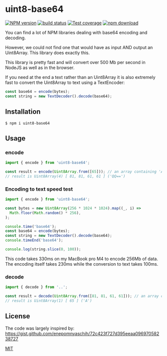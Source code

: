 # uint8-base64

[![NPM version][npm-image]][npm-url]
[![build status][ci-image]][ci-url]
[![Test coverage][codecov-image]][codecov-url]
[![npm download][download-image]][download-url]

You can find a lot of NPM libraries dealing with base64 encoding and decoding.

However, we could not find one that would have as input AND output an Uint8Array. This library does exactly this.

This library is pretty fast and will convert over 500 Mb per second in NodeJS as well as in the browser.

If you need at the end a text rather than an Uint8Array it is also extremely fast to convert the Uint8Array to text using a TextEncoder:

```js
const base64 = encode(bytes);
const string = new TextDecoder().decode(base64);
```

## Installation

`$ npm i uint8-base64`

## Usage

### encode

```js
import { encode } from 'uint8-base64';

const result = encode(Uint8Array.from([65])); // an array containing 'A'
// result is Uint8Array(4) [ 81, 81, 61, 61 ] ('QQ==')
```

### Encoding to text speed test

```js
import { encode } from 'uint8-base64';

const bytes = new Uint8Array(256 * 1024 * 1024).map((_, i) =>
  Math.floor(Math.random() * 256),
);

console.time('base64');
const base64 = encode(bytes);
const string = new TextDecoder().decode(base64);
console.timeEnd('base64');

console.log(string.slice(0, 100));
```

This code takes 330ms on my MacBook pro M4 to encode 256Mb of data. The encoding itself takes 230ms while the conversion to text takes 100ms.

### decode

```js
import { decode } from '..';

const result = decode(Uint8Array.from([81, 81, 61, 61])); // an array containing 'QQ=='
// result is Uint8Array(1) [ 65 ] ('A')
```

## License

The code was largely inspired by: https://gist.github.com/enepomnyaschih/72c423f727d395eeaa09697058238727

[MIT](./LICENSE)

[npm-image]: https://img.shields.io/npm/v/uint8-base64.svg
[npm-url]: https://www.npmjs.com/package/uint8-base64
[ci-image]: https://github.com/cheminfo/uint8-base64/workflows/Node.js%20CI/badge.svg?branch=main
[ci-url]: https://github.com/cheminfo/uint8-base64/actions?query=workflow%3A%22Node.js+CI%22
[codecov-image]: https://img.shields.io/codecov/c/github/cheminfo/uint8-base64.svg
[codecov-url]: https://codecov.io/gh/cheminfo/uint8-base64
[download-image]: https://img.shields.io/npm/dm/uint8-base64.svg
[download-url]: https://www.npmjs.com/package/uint8-base64
